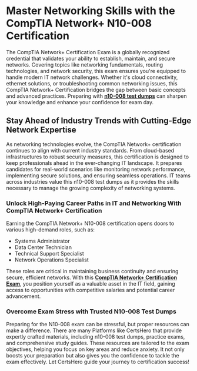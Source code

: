 # Master Networking Skills with the CompTIA Network+ N10-008 Certification

The CompTIA Network+ Certification Exam is a globally recognized credential that validates your ability to establish, maintain, and secure networks. Covering topics like networking fundamentals, routing technologies, and network security, this exam ensures you're equipped to handle modern IT network challenges. Whether it's cloud connectivity, ethernet solutions, or troubleshooting common networking issues, this CompTIA Network+ Certification bridges the gap between basic concepts and advanced practices. Preparing with **<a href="https://www.certshero.com/comptia/n10-008">n10-008 test dumps</a>** can sharpen your knowledge and enhance your confidence for exam day.  

## Stay Ahead of Industry Trends with Cutting-Edge Network Expertise

As networking technologies evolve, the CompTIA Network+ certification continues to align with current industry standards. From cloud-based infrastructures to robust security measures, this certification is designed to keep professionals ahead in the ever-changing IT landscape. It prepares candidates for real-world scenarios like monitoring network performance, implementing secure solutions, and ensuring seamless operations. IT teams across industries value this n10-008 test dumps as it provides the skills necessary to manage the growing complexity of networking systems.  

### Unlock High-Paying Career Paths in IT and Networking With CompTIA Network+ Certification

Earning the CompTIA Network+ N10-008 certification opens doors to various high-demand roles, such as: 
* Systems Administrator
* Data Center Technician
* Technical Support Specialist
* Network Operations Specialist

These roles are critical in maintaining business continuity and ensuring secure, efficient networks. With this **<a href="https://www.certshero.com/comptia">CompTIA Network+ Certification Exam</a>**, you position yourself as a valuable asset in the IT field, gaining access to opportunities with competitive salaries and potential career advancement.  

### Overcome Exam Stress with Trusted N10-008 Test Dumps

Preparing for the N10-008 exam can be stressful, but proper resources can make a difference. There are many Platforms like CertsHero that provide expertly crafted materials, including n10-008 test dumps, practice exams, and comprehensive study guides. These resources are tailored to the exam objectives, helping you focus on key areas and reduce anxiety. It not only boosts your preparation but also gives you the confidence to tackle the exam effectively. Let CertsHero guide your journey to certification success!
